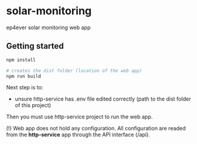 # solar-monitoring
ep4ever solar monitoring web app

## Getting started

```bash
npm install
```

```bash
# creates the dist folder (location of the web app)
npm run build
```

Next step is to:
 - unsure http-service has .env file edited correctly (path to the dist folder of this project)

Then you must use http-service project to run the web app.

(!) Web app does not hold any configuration. All configuration are readed from the **http-service** app through the API interface (/api).